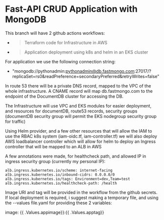 # Fast-API CRUD Application with MongoDB

This branch will have 2 github actions workflows:

 - > Terraform code for Infrastructure in AWS
 - > Application deployment using k8s and helm in an EKS cluster

For application we use the following connection string:
 - "mongodb://pythonadmin:pythonadmin@db.fastmongo.com:27017/?replicaSet=rs0&readPreference=secondaryPreferred&retryWrites=false"

In route 53 there will be a private DNS record, mapped to the VPC of the whole infrastructure.
A CNAME record will map db.fastmongo.com to the endpoint of the DocumentDB cluster for accessing the DB.

The Infrastructure will use VPC and EKS modules for easier deployment, and resources for documentDB, route53 records, security groups (documentDB security group will permit the EKS nodegroup security group for traffic)

Using Helm provider, and a few other resources that will allow the IAM to use the RBAC k8s system (iam-oidc.tf, iam-controller.tf) we will also deploy AWS loadbalancer controller which will allow for helm to deploy an Ingress controller that will be mapped to an ALB in AWS

A few annotations were made, for healthcheck path, and allowed IP in ingress security group (currently my personal IP):

    alb.ingress.kubernetes.io/scheme: internet-facing
    alb.ingress.kubernetes.io/inbound-cidrs: 0.0.0.0/0
    alb.ingress.kubernetes.io/tags: Environment=dev,Team=test
    alb.ingress.kubernetes.io/healthcheck-path: /health

Image URI and tag will be provided in the workflow from the github secrets. If local deployment is required, i suggest making a temporary file, and using the --values file.yaml for providing these 2 variables:

image: {{ .Values.appimage}}:{{ .Values.apptag}}
